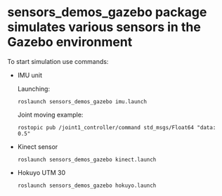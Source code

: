 # sensors_demos_gazebo package simulates various sensors in the Gazebo environment

To start simulation use commands:

- IMU unit

  Launching: 
  
  ```roslaunch sensors_demos_gazebo imu.launch```
  
  Joint moving example:
  
  ```rostopic pub /joint1_controller/command std_msgs/Float64 "data: 0.5"```
  
- Kinect sensor

   ```roslaunch sensors_demos_gazebo kinect.launch```
  
- Hokuyo UTM 30

   ```roslaunch sensors_demos_gazebo hokuyo.launch```

